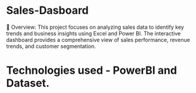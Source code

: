 # Sales-Dasboard
🚀 Overview: This project focuses on analyzing sales data to identify key trends and business insights using Excel and Power BI. 
The interactive dashboard provides a comprehensive view of sales performance, revenue trends, and customer segmentation.

# Technologies used - PowerBI and Dataset.
